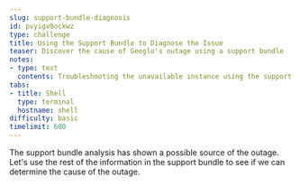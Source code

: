 ```yaml
---
slug: support-bundle-diagnosis
id: pvyigv0ockwz
type: challenge
title: Using the Support Bundle to Diagnose the Issue
teaser: Discover the cause of Geeglo's outage using a support bundle
notes:
- type: text
  contents: Troubleshooting the unavailable instance using the support bundle
tabs:
- title: Shell
  type: terminal
  hostname: shell
difficulty: basic
timelimit: 600
---
```


The support bundle analysis has shown a possible source of the outage. Let's
use the rest of the information in the support bundle to see if we can
determine the cause of the outage.
